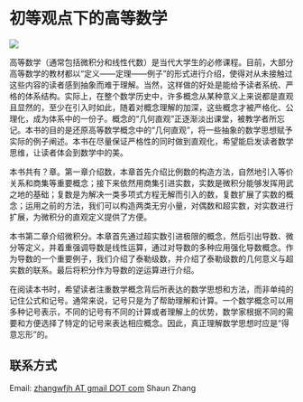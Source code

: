 # 初等观点下的高等数学

![](https://camo.githubusercontent.com/6887feb0136db5156c4f4146e3dd2681d06d9c75/68747470733a2f2f692e6372656174697665636f6d6d6f6e732e6f72672f6c2f62792d6e632d73612f342e302f38387833312e706e67)

高等数学（通常包括微积分和线性代数）是当代大学生的必修课程。目前，大部分高等数学的教材都以“定义——定理——例子”的形式进行介绍，使得对从未接触过这些内容的读者感到抽象而难于理解。当然，这样做的好处是能给予读者系统、严格的体系结构。实际上，在整个数学历史中，许多概念从某种意义上来说都是直观且显然的，至少在引入时如此，随着对概念理解的加深，这些概念才被严格化、公理化，成为体系中的一份子。概念的“几何直观”正逐渐淡出课堂，被教学者所忘记。本书的目的是还原高等数学概念中的“几何直观”，将一些抽象的数学思想赋予实际的例子阐述。本书在尽量保证严格性的同时做到直观化，希望能启发读者数学思维，让读者体会到数学中的美。

本书共有？章。第一章介绍数，本章首先介绍比例数的构造方法，自然地引入等价关系和商集等重要概念；接下来依然用商集引进实数，实数是微积分能够发挥用武之地的基础；复数是为解决一类多项式方程无解而引入的数，复数扩展了实数的概念；运用之前的方法，我们可以构造两类无穷小量，对偶数和超实数，对实数进行扩展，为微积分的直观定义提供了方便。

本书第二章介绍微积分。本章首先通过超实数引进极限的概念，然后引出导数、微分等定义，并着重强调导数是线性运算，通过对导数的多种应用强化导数概念。作为导数的一个重要例子，我们介绍了泰勒级数，并介绍了泰勒级数的几何意义与超实数的联系。最后将积分作为导数的逆运算进行介绍。

在阅读本书时，希望读者注重数学概念背后所表达的数学思想和方法，而非单纯的记住公式和记号。通常来说，记号只是为了帮助理解和计算。一个数学概念可以用多种记号表示，不同的记号有不同的计算或者理解上的优势，数学家根据不同的需要和方便选择了特定的记号来表达相应概念。因此，真正理解数学思想时应是“得意忘形”的。

## 联系方式

Email: [zhangwfjh AT gmail DOT com](mailto:zhangwfjh@gmail.com)  Shaun Zhang

